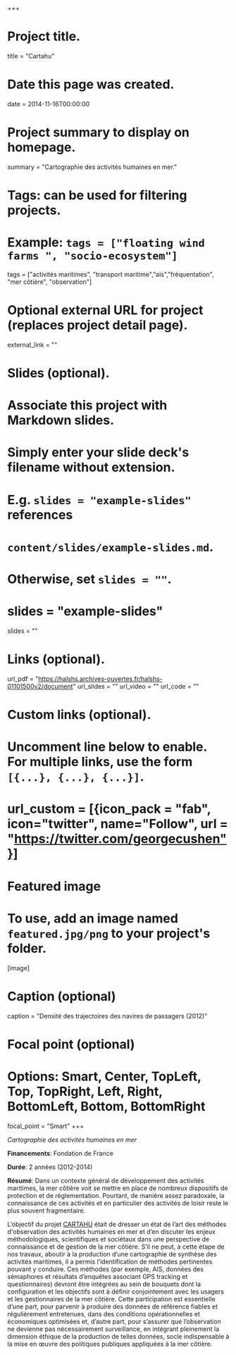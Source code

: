 +++
# Project title.
title = "Cartahu"

# Date this page was created.
date = 2014-11-16T00:00:00

# Project summary to display on homepage.
summary = "Cartographie des activités humaines en mer."

# Tags: can be used for filtering projects.
# Example: `tags = ["floating wind farms ", "socio-ecosystem"]`
tags = ["activités maritimes", "transport maritime","ais","fréquentation", "mer côtière", "observation"]

# Optional external URL for project (replaces project detail page).
external_link = ""

# Slides (optional).
#   Associate this project with Markdown slides.
#   Simply enter your slide deck's filename without extension.
#   E.g. `slides = "example-slides"` references 
#   `content/slides/example-slides.md`.
#   Otherwise, set `slides = ""`.
# slides = "example-slides"
 slides = ""

# Links (optional).
url_pdf = "https://halshs.archives-ouvertes.fr/halshs-01101500v2/document"
url_slides = ""
url_video = ""
url_code = ""

# Custom links (optional).
#   Uncomment line below to enable. For multiple links, use the form `[{...}, {...}, {...}]`.
# url_custom = [{icon_pack = "fab", icon="twitter", name="Follow", url = "https://twitter.com/georgecushen"}]

# Featured image
# To use, add an image named `featured.jpg/png` to your project's folder. 
[image]
  # Caption (optional)
  caption = "Densité des trajectoires des navires de passagers (2012)"
  
  # Focal point (optional)
  # Options: Smart, Center, TopLeft, Top, TopRight, Left, Right, BottomLeft, Bottom, BottomRight
  focal_point = "Smart"
+++



_Cartographie des activités humaines en mer_


__Financements__: Fondation de France 

__Durée__: 2 années (2012-2014)

__Résumé__: 
Dans un contexte général de développement des activités maritimes, la mer côtière voit se mettre en place de nombreux dispositifs de protection et de réglementation. Pourtant, de manière assez paradoxale, la connaissance de ces activités et en particulier des activités de loisir reste le plus souvent fragmentaire. 

L’objectif du projet [CARTAHU](https://www-iuem.univ-brest.fr/pops/projects/CARTAHU) était de dresser un état de l’art des méthodes d'observation des activités humaines en mer et d’en discuter les enjeux méthodologiques, scientifiques et sociétaux dans une perspective de connaissance et de gestion de la mer côtière. S’il ne peut, à cette étape de nos travaux, aboutir à la production d’une cartographie de synthèse des activités maritimes, il a permis l’identification de méthodes pertinentes pouvant y conduire. Ces méthodes (par exemple, AIS, données des sémaphores et résultats d’enquêtes associant GPS tracking et questionnaires) devront être intégrées au sein de bouquets dont la configuration et les objectifs sont à définir conjointement avec les usagers et les gestionnaires de la mer côtière. Cette participation est essentielle d’une part, pour parvenir à produire des données de référence fiables et régulièrement entretenues, dans des conditions opérationnelles et économiques optimisées et, d’autre part, pour s’assurer que l’observation ne devienne pas nécessairement surveillance, en intégrant pleinement la dimension éthique de la production de telles données, socle indispensable à la mise en œuvre des politiques publiques appliquées à la mer côtière.